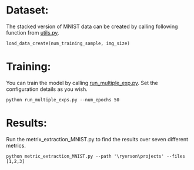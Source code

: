 # Dataset:
The stacked version of MNIST data can be created by calling following function from [utils.py](https://github.com/sanazMj/PhD_Thesis_repo/blob/main/Chapter%202/Stacked%20MNIST%20experiments/utils.py).
```
load_data_create(num_training_sample, img_size)
```

# Training:
You can train the model by calling [run_multiple_exp.py](https://github.com/sanazMj/PhD_Thesis_repo/blob/main/Chapter%202/Stacked%20MNIST%20experiments/run_multiple_exp.py). Set the configuration details as you wish. 
```
python run_multiple_exps.py --num_epochs 50 
```
# Results:
Run the metrix_extraction_MNIST.py to find the results over seven different metrics.
```
python metric_extraction_MNIST.py --path '\ryerson\projects' --files [1,2,3]
```
